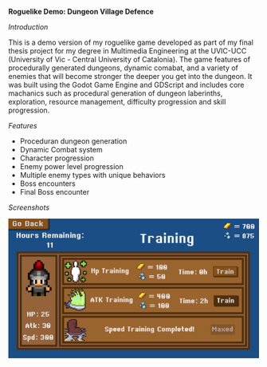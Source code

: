 **Roguelike Demo: Dungeon Village Defence**

*Introduction*

This is a demo version of my roguelike game developed as part of my final thesis project for my degree in Multimedia Engineering at the UVIC-UCC (University of Vic - Central University of Catalonia). 
The game features of procedurally generated dungeons, dynamic comabat, and a variety of enemies that will become stronger the deeper you get into the dungeon. 
It was built using the Godot Game Engine and GDScript and includes core machanics such as procedural generation of dungeon laberinths, exploration, resource management, difficulty progression and skill progression.

*Features*

- Proceduran dungeon generation
- Dynamic Combat system
- Character progression
- Enemy power level progression
- Multiple enemy types with unique behaviors
- Boss encounters
- Final Boss encounter

*Screenshots*

![Training Menu](TFGImages/TrainStats.png)

